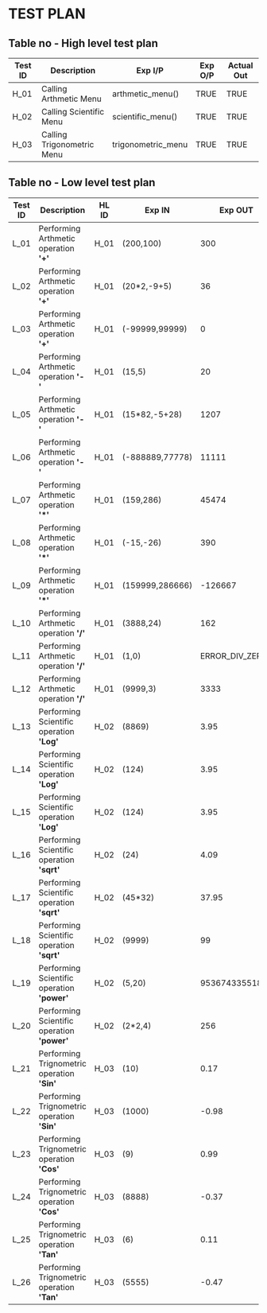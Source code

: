 # TEST PLAN

## Table no - High level test plan

| **Test ID** | **Description**                                              | **Exp I/P** | **Exp O/P** | **Actual Out** | 
|-------------|--------------------------------------------------------------|-------------|-------------|----------------|
|  H_01       |Calling Arthmetic Menu|arthmetic_menu()|TRUE|TRUE|
|  H_02       |Calling Scientific Menu|scientific_menu()|TRUE|TRUE|
|  H_03       |Calling Trigonometric Menu|trigonometric_menu|TRUE|TRUE|

## Table no - Low level test plan

| **Test ID** | **Description**                                              |HL ID| **Exp IN** | **Exp OUT** | **Actual Out** |**Type Of Test**  |    
|-------------|--------------------------------------------------------------|-----|------------|-------------|------------------|------------------|
|  L_01       |Performing Arthmetic operation **'+'** |H_01|(200,100)|300|300|Requirement based |
|  L_02       |Performing Arthmetic operation **'+'**|H_01|(20*2,-9+5)|36|36|Scenario based|
|  L_03       |Performing Arthmetic operation **'+'**|H_01|(-99999,99999)|0|0|Boundary based|
|  L_04       |Performing Arthmetic operation **'-'** |H_01|(15,5)|20|20|Requirement based |
|  L_05       |Performing Arthmetic operation **'-'**|H_01|(15*82,-5+28)|1207|1207|Scenario based|
|  L_06       |Performing Arthmetic operation **'-'**|H_01|(-888889,77778)|11111|11111|Boundary based|
|  L_07       |Performing Arthmetic operation **'*'** |H_01|(159,286)|45474|45474|Requirement based |
|  L_08       |Performing Arthmetic operation **'*'**|H_01|(-15,-26)|390|390|Scenario based|
|  L_09       |Performing Arthmetic operation **'*'**|H_01|(159999,286666)|-126667|-126667|Boundary based|
|  L_10       |Performing Arthmetic operation **'/'** |H_01|(3888,24)|162|162|Requirement based |
|  L_11       |Performing Arthmetic operation **'/'**|H_01|(1,0)|ERROR_DIV_ZERO|ERROR_DIV_ZERO|Scenario based|
|  L_12       |Performing Arthmetic operation **'/'**|H_01|(9999,3)|3333|3333|Boundary based|
|  L_13       |Performing Scientific operation **'Log'**|H_02|(8869)|3.95|3.95|Requirment based|
|  L_14       |Performing Scientific operation **'Log'**|H_02|(124)|3.95|2.09|Scenario based|
|  L_15       |Performing Scientific operation **'Log'**|H_02|(124)|3.95|2.09|Scenario based|
|  L_16       |Performing Scientific operation **'sqrt'**|H_02|(24)|4.09|4.09|Requirment based|
|  L_17       |Performing Scientific operation **'sqrt'**|H_02|(45*32)|37.95|37.95|Scenario based|
|  L_18       |Performing Scientific operation **'sqrt'**|H_02|(9999)|99|99|Boundary based|
|  L_19       |Performing Scientific operation **'power'**|H_02|(5,20)|95367433551872|95367433551872|Requirment based|
|  L_20       |Performing Scientific operation **'power'**|H_02|(2*2,4)|256|256|Boundary based|
|  L_21       |Performing Trignometric operation **'Sin'**|H_03|(10)|0.17|0.17|Requirment based|
|  L_22       |Performing Trignometric operation **'Sin'**|H_03|(1000)|-0.98|-0.98|Boundary based|
|  L_23       |Performing Trignometric operation **'Cos'**|H_03|(9)|0.99|0.99|Requirment based|
|  L_24       |Performing Trignometric operation **'Cos'**|H_03|(8888)|-0.37|-0.37|Boundary based|
|  L_25       |Performing Trignometric operation **'Tan'**|H_03|(6)|0.11|0.11|Requirment based|
|  L_26       |Performing Trignometric operation **'Tan'**|H_03|(5555)|-0.47|-0.47|Boundary based|
